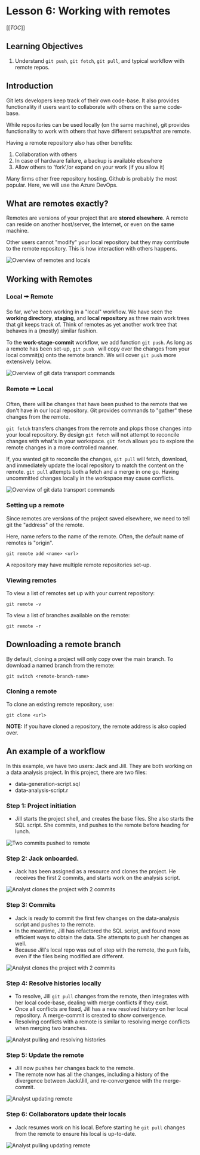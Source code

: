 # Lesson 6: Working with remotes
[[_TOC_]]

## Learning Objectives

1. Understand `git push`, `git fetch`, `git pull`, and typical workflow with remote repos.


## Introduction

Git lets developers keep track of their own code-base. It also provides functionality if users want to collaborate with others on the same code-base.

While repositories can be used locally (on the same machine), git provides functionality to work with others that have different setups/that are remote.

Having a remote repository also has other benefits:

1. Collaboration with others
2. In case of hardware failure, a backup is available elsewhere
3. Allow others to 'fork'/or expand on your work (if you allow it)

Many firms other free repository hosting. Github is probably the most popular. Here, we will use the Azure DevOps. 

## What are remotes exactly?

Remotes are versions of your project that are **stored elsewhere**. A remote can reside on another host/server, the Internet, or even on the same machine. 

Other users cannot "modify" your local repository but they may contribute to the remote repository. This is how interaction with others happens.


![Overview of remotes and locals](assets/00_local_remote_overview.png)

## Working with Remotes

### Local 🠚 Remote

So far, we've been working in a "local" workflow. We have seen the **working directory**, **staging**, and **local repository** as three main work trees that git keeps track of. Think of remotes as yet another work tree that behaves in a (mostly) similar fashion.

To the **work-stage-commit** workflow, we add function `git push`. 
As long as a remote has been set-up, `git push ` will copy over the changes from your local commit(s) onto the remote branch. We will cover `git push` more extensively below.

![Overview of git data transport commands](assets/01_git_transport_commands_one_way.jpg)


### Remote 🠚 Local

Often, there will be changes that have been pushed to the remote that we don't have in our local repository. Git provides commands to "gather" these changes from the remote.

`git fetch` transfers changes from the remote and plops those changes into your local repository. By design `git fetch` will not attempt to reconcile changes with what's in your workspace. `git fetch` allows you to explore the remote changes in a more controlled manner.

If, you wanted git to reconcile the changes, `git pull` will fetch, download, and immediately update the local repository to match the content on the remote.  `git pull` attempts both a fetch and a merge in one go. Having uncommitted changes locally in the workspace may cause conflicts.




![Overview of git data transport commands](assets/01b_git_data_commands_two_way.png)

### Setting up a remote

Since remotes are versions of the project saved elsewhere, we need to tell git the "address" of the remote. 

Here, name refers to the name of the remote. Often, the default name of remotes is "origin".

`git remote add <name> <url>`

A repository may have multiple remote repositories set-up. 

### Viewing remotes

To view a list of remotes set up with your current repository:

`git remote -v`

To view a list of branches available on the remote:

`git remote -r` 

## Downloading a remote branch

By default, cloning a project will only copy over the main branch. To download a named branch from the remote:

`git switch <remote-branch-name>`


### Cloning a remote

To clone an existing remote repository, use:

`git clone <url>`

**NOTE:** If you have cloned a repository, the remote address is also copied over.

## An example of a workflow

In this example, we have two users: Jack and Jill. They are both working on a data analysis project. In this project, there are two files:

+ data-generation-script.sql
+ data-analysis-script.r

### Step 1: Project initiation

+ Jill starts the project shell, and creates the base files. She also starts the SQL script. She commits, and pushes to the remote before heading for lunch.

![Two commits pushed to remote](assets/03_step1_remote.gif)

### Step 2: Jack onboarded.

+ Jack has been assigned as a resource and clones the project. He receives the first 2 commits, and starts work on the analysis script.

![Analyst clones the project with 2 commits](assets/04_step2_remote.gif)


### Step 3: Commits

+ Jack is ready to commit the first few changes on the data-analysis script and pushes to the remote. 
+ In the meantime, Jill has refactored the SQL script, and found more efficient ways to obtain the data. She attempts to push her changes as well.
+ Because Jill's local repo was out of step with the remote, the `push` fails, even if the files being modified are different.

![Analyst clones the project with 2 commits](assets/05_step3_remote.gif)

### Step 4: Resolve histories **locally**

+ To resolve, Jill `git pull` changes from the remote, then integrates with her local code-base, dealing with merge conflicts if they exist. 
+ Once all conflicts are fixed, Jill has a new resolved history on her local repository. A merge-commit is created to show convergence. 
+ Resolving conflicts with a remote is similar to resolving merge conflicts when merging two branches.


![Analyst pulling and resolving histories](assets/06_step4_remote.gif)


### Step 5: Update the remote

+ Jill now pushes her changes back to the remote. 
+ The remote now has all the changes, including a history of the divergence between Jack/Jill, and re-convergence with the merge-commit.


![Analyst updating remote](assets/07_step5_remote.gif)

### Step 6: Collaborators update their locals

+ Jack resumes work on his local. Before starting he `git pull` changes from the remote to ensure his local is up-to-date.

![Analyst pulling updating remote](assets/08_step6_remote.gif)
